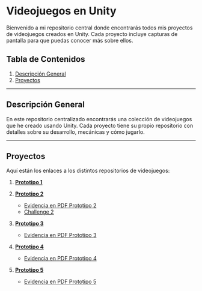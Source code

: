 # Videojuegos en Unity

Bienvenido a mi repositorio central donde encontrarás todos mis proyectos de videojuegos creados en Unity. Cada proyecto incluye capturas de pantalla para que puedas conocer más sobre ellos.

## Tabla de Contenidos

1. [Descripción General](#descripción-general)
2. [Proyectos](#proyectos)

---

## Descripción General

En este repositorio centralizado encontrarás una colección de videojuegos que he creado usando Unity. Cada proyecto tiene su propio repositorio con detalles sobre su desarrollo, mecánicas y cómo jugarlo.

---

## Proyectos

Aquí están los enlaces a los distintos repositorios de videojuegos:

1. **[Prototipo 1](https://github.com/CrecacionDeVideojuegosGIDS4102/Prototipo1)**

2. **[Prototipo 2](https://github.com/CrecacionDeVideojuegosGIDS4102/Prototipo2)**
   - [Evidencia en PDF Prototipo 2](https://drive.google.com/file/d/1DFlx3yRqNCQM233JDh7TbiQazZIp7Ehh/view?usp=drive_link)
   - [Challenge 2](https://github.com/CrecacionDeVideojuegosGIDS4102/Challenge02)
3. **[Prototipo 3]()**
   - [Evidencia en PDF Prototipo 3]()
5. **[Prototipo 4]()**
   - [Evidencia en PDF Prototipo 4]()
7. **[Prototipo 5]()**
   - [Evidencia en PDF Prototipo 5]()
